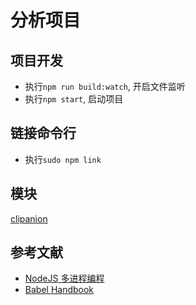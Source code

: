 # 分析项目

## 项目开发
* 执行`npm run build:watch`, 开启文件监听
* 执行`npm start`, 启动项目

## 链接命令行
* 执行`sudo npm link`

## 模块
[clipanion](https://github.com/arcanis/clipanion)

## 参考文献
* [NodeJS 多进程编程](https://0x98k.com/2022-04-17-process-cluster#3849a16265f84f7cbd1533beb5101744)
* [Babel Handbook](https://github.com/jamiebuilds/babel-handbook/blob/master/translations/zh-Hans/README.md)
